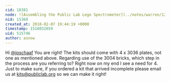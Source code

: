 ```yaml
---
cid: 18381
node: ![Assembling the Public Lab Lego Spectrometer](../notes/warren/12-13-2017/assembling-the-public-lab-lego-spectrometer)
nid: 15360
created_at: 2018-02-07 19:44:19 +0000
timestamp: 1518032659
uid: 515746
author: asnow
---
```


Hi [@jpschaaf](/profile/jpschaaf) You are right! The kits should come with 4 x 3036 plates, not one as mentioned above. Regarding use of the 3004 bricks, which step in the process are you referring to? Right now on my end I see a need for 4.
Just to make sure, if you ordered a kit that arrived incomplete please email us at kits@publiclab.org so we can make it right!